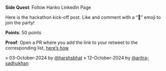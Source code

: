 **Side Quest**: Follow Hanko LinkedIn Page

Here is the hackathon kick-off post. Like and comment with a “🔑” emoji to join the party!

**Points**: 50 points

**Proof**: Open a PR where you add the link to your retweet to the corresponding list, [here’s how](https://www.notion.so/How-to-submit-a-non-code-contributions-via-GitHub-81166e8c948841d18209ac4c60280e60?pvs=4)

» 03-October-2024 by [@harshsbhat](https://www.linkedin.com/in/harshsbhat/)
» 12-October-2024 by [@aritra-sadhukhan](https://www.linkedin.com/in/aritra-sadhukhan/)

